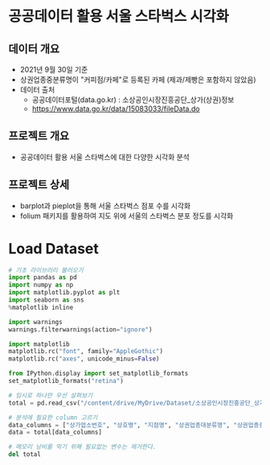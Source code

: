# 공공데이터 활용 서울 스타벅스 시각화
## 데이터 개요
- 2021년 9월 30일 기준
- 상권업종중분류명이 "커피점/카페"로 등록된 카페 (제과/제빵은 포함하지 않았음)
- 데이터 출처
    - 공공데이터포털(data.go.kr) : 소상공인시장진흥공단_상가(상권)정보
    - https://www.data.go.kr/data/15083033/fileData.do

## 프로젝트 개요
- 공공데이터 활용 서울 스타벅스에 대한 다양한 시각화 분석

## 프로젝트 상세
- barplot과 pieplot을 통해 서울 스타벅스 점포 수를 시각화
- folium 패키지를 활용하여 지도 위에 서울의 스타벅스 분포 정도를 시각화

# Load Dataset
```python
# 기초 라이브러리 불러오기
import pandas as pd
import numpy as np
import matplotlib.pyplot as plt
import seaborn as sns
%matplotlib inline

import warnings
warnings.filterwarnings(action="ignore")

import matplotlib
matplotlib.rc("font", family="AppleGothic")
matplotlib.rc("axes", unicode_minus=False)

from IPython.display import set_matplotlib_formats
set_matplotlib_formats("retina")

# 임시로 하나만 우선 살펴보기
total = pd.read_csv("/content/drive/MyDrive/Dataset/소상공인시장진흥공단_상가(상권)정보_서울_202203.csv", encoding="utf-8")

# 분석에 필요한 column 고르기
data_columns = ["상가업소번호", "상호명", "지점명", "상권업종대분류명", "상권업종중분류명", "시도명", "시군구명", "행정동명", "경도", "위도"] 
data = total[data_columns]

# 메모리 낭비를 막기 위해 필요없는 변수는 제거한다.
del total

```


